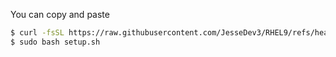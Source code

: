 You can copy and paste 
```bash
$ curl -fsSL https://raw.githubusercontent.com/JesseDev3/RHEL9/refs/heads/main/ub_setup.sh -o setup.sh
$ sudo bash setup.sh
```
